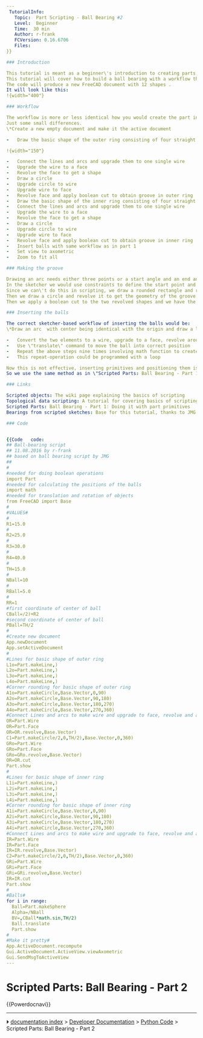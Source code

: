 ```yaml
---
 TutorialInfo:
   Topic:  Part Scripting - Ball Bearing #2
   Level:  Beginner
   Time:  30 min
   Author: r-frank
   FCVersion: 0.16.6706
   Files: 
}}

### Introduction

This tutorial is meant as a beginner\'s introduction to creating parts with python scripts within FreeCAD.
This tutorial will cover how to build a ball bearing with a workflow that consists of creating sketches and revolving them.
The code will produce a new FreeCAD document with 12 shapes .
It will look like this:
!{width="400"}

### Workflow

The workflow is more or less identical how you would create the part in part design workbench.
Just some small differences.
\*Create a new empty document and make it the active document

-   Draw the basic shape of the outer ring consisting of four straight lines and four arcs

!{width="150"}

-   Connect the lines and arcs and upgrade them to one single wire
-   Upgrade the wire to a face
-   Revolve the face to get a shape
-   Draw a circle
-   Upgrade circle to wire
-   Upgrade wire to face
-   Revolve face and apply boolean cut to obtain groove in outer ring
-   Draw the basic shape of the inner ring consisting of four straight lines and four arcs
-   Connect the lines and arcs and upgrade them to one single wire
-   Upgrade the wire to a face
-   Revolve the face to get a shape
-   Draw a circle
-   Upgrade circle to wire
-   Upgrade wire to face
-   Revolve face and apply boolean cut to obtain groove in inner ring
-   Insert balls with same workflow as in part 1 
-   Set view to axometric
-   Zoom to fit all

### Making the groove 

Drawing an arc needs either three points or a start angle and an end angle.
In the sketcher we would use constraints to define the start point and the end point of the arc.
Since we can\'t do this in scripting, we draw a rounded rectangle and revolve it to get a basic \"ring shape\".
Then we draw a circle and revolve it to get the geometry of the groove.
Then we apply a boolean cut to the two revolved shapes and we have the complete shape of the inner/outer ring.

### Inserting the balls 

The correct sketcher-based workflow of inserting the balls would be:
\*Draw an arc  with center being identical with the origin and draw a line closing the \"open\" side of the arc

-   Convert the two elements to a wire, upgrade to a face, revolve around z-axis to get a ball shape
-   Use \"translate\" command to move the ball into correct position
-   Repeat the above steps nine times involving math function to create and position the other balls
-   This repeat-operation could be programmed with a loop

Now this is not effective, inserting primitives and positioning them is easier and faster in this case.
So we use the same method as in \"Scripted Parts: Ball Bearing - Part 1\".

### Links

Scripted objects: The wiki page explaining the basics of scripting
Topological data scripting: A tutorial for covering basics of scripting
Scripted Parts: Ball Bearing - Part 1: Doing it with part primitives
Bearings from scripted sketches: Base for this tutorial, thanks to JMG \...

### Code


{{Code   code: 
## Ball-bearing script
## 11.08.2016 by r-frank 
## based on ball bearing script by JMG
## 
#
#needed for doing boolean operations
import Part
#needed for calculating the positions of the balls
import math
#needed for translation and rotation of objects
from FreeCAD import Base
#
#VALUES#
#
R1=15.0
#
R2=25.0
#
R3=30.0
#
R4=40.0
#
TH=15.0
#
NBall=10
#
RBall=5.0
#
RR=1
#first coordinate of center of ball
CBall=/2)+R2
#second coordinate of center of ball
PBall=TH/2
#
#Create new document
App.newDocument
App.setActiveDocument
#
#Lines for basic shape of outer ring
L1o=Part.makeLine,)
L2o=Part.makeLine,)
L3o=Part.makeLine,)
L4o=Part.makeLine,)
#Corner rounding for basic shape of outer ring
A1o=Part.makeCircle,Base.Vector,0,90)
A2o=Part.makeCircle,Base.Vector,90,180)
A3o=Part.makeCircle,Base.Vector,180,270)
A4o=Part.makeCircle,Base.Vector,270,360)
#Connect Lines and arcs to make wire and upgrade to face, revolve and apply cut to obtain groove
OR=Part.Wire
OR=Part.Face
OR=OR.revolve,Base.Vector)
C1=Part.makeCircle/2,0,TH/2),Base.Vector,0,360)
GRo=Part.Wire
GRo=Part.Face
GRo=GRo.revolve,Base.Vector)
OR=OR.cut
Part.show
#
#Lines for basic shape of inner ring
L1i=Part.makeLine,)
L2i=Part.makeLine,)
L3i=Part.makeLine,)
L4i=Part.makeLine,)
#Corner rounding for basic shape of inner ring
A1i=Part.makeCircle,Base.Vector,0,90)
A2i=Part.makeCircle,Base.Vector,90,180)
A3i=Part.makeCircle,Base.Vector,180,270)
A4i=Part.makeCircle,Base.Vector,270,360)
#Connect Lines and arcs to make wire and upgrade to face, revolve and apply cut to obtain groove
IR=Part.Wire
IR=Part.Face
IR=IR.revolve,Base.Vector)
C2=Part.makeCircle/2,0,TH/2),Base.Vector,0,360)
GRi=Part.Wire
GRi=Part.Face
GRi=GRi.revolve,Base.Vector)
IR=IR.cut
Part.show
#
#Balls#
for i in range:
  Ball=Part.makeSphere
  Alpha=/NBall
  BV=,CBall*math.sin,TH/2)
  Ball.translate
  Part.show
#
#Make it pretty#
App.ActiveDocument.recompute
Gui.ActiveDocument.ActiveView.viewAxometric
Gui.SendMsgToActiveView
---
```


# Scripted Parts: Ball Bearing - Part 2

  
 {{Powerdocnavi}}



---
⏵ [documentation index](../README.md) > [Developer Documentation](Category_Developer%20Documentation.md) > [Python Code](Category_Python%20Code.md) > Scripted Parts: Ball Bearing - Part 2
